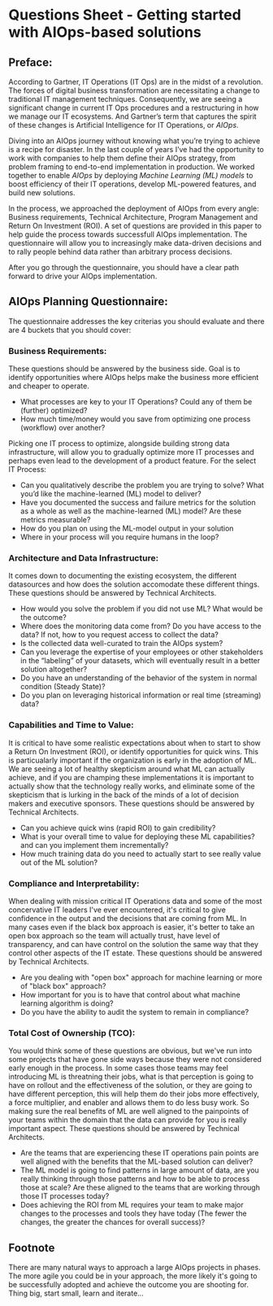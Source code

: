 # Questions Sheet - Getting started with AIOps-based solutions

## Preface:
    
   According to Gartner, IT Operations (IT Ops) are in the midst of a revolution. The forces of digital business transformation are necessitating a change to traditional IT management techniques. Consequently, we are seeing a significant change in current IT Ops procedures and a restructuring in how we manage our IT ecosystems. And Gartner’s term that captures the spirit of these changes is Artificial Intelligence for IT Operations, or *AIOps*. 
   
Diving into an AIOps journey without knowing what you’re trying to achieve is a recipe for disaster. In the last couple of years I’ve had the opportunity to work with companies to help them define their AIOps strategy, from problem framing to end-to-end implementation in production. We worked together to enable *AIOps* by deploying *Machine Learning (ML) models* to boost efficiency of their IT operations, develop ML-powered features, and build new solutions.

In the process, we approached the deployment of AIOps from every angle: Business requirements, Technical Architecture, Program Management and Return On Investment (ROI). A set of questions are provided in this paper to help guide the process towards successfull AIOps implementation. The questionnaire will allow you to increasingly make data-driven decisions and to rally people behind data rather than arbitrary process decisions. 

After you go through the questionnaire, you should have a clear path forward to drive your AIOps implementation.

## AIOps Planning Questionnaire:

The questionnaire addresses the key criterias you should evaluate and there are 4 buckets that you should cover:

### Business Requirements:

   These questions should be answered by the business side. Goal is to identify opportunities where AIOps helps make the business more efficient and cheaper to operate.  

* What processes are key to your IT Operations? Could any of them be (further) optimized?
* How much time/money would you save from optimizing one process (workflow) over another?

Picking one IT process to optimize, alongside building strong data infrastructure, will allow you to gradually optimize more IT processes and perhaps even lead to the development of a product feature. For the select IT Process:

 * Can you qualitatively describe the problem you are trying to solve? What you’d like the machine-learned (ML) model to deliver?
 * Have you documented the success and failure metrics for the solution as a whole as well as the machine-learned (ML) model? Are these metrics measurable?
 * How do you plan on using the ML-model output in your solution
 * Where in your process will you require humans in the loop?
 
### Architecture and Data Infrastructure: 

   It comes down to documenting the existing ecosystem, the different datasources and how does the solution accomodate these different things. These questions should be answered by Technical Architects.
   
  * How would you solve the problem if you did not use ML? What would be the outcome?
  * Where does the monitoring data come from? Do you have access to the data? If not, how to you request access to collect the data? 
  * Is the collected data well-curated to train the AIOps system?
  * Can you leverage the expertise of your employees or other stakeholders in the “labeling” of your datasets, which will eventually        result in a better solution altogether?
  * Do you have an understanding of the behavior of the system in normal condition (Steady State)?
  * Do you plan on leveraging historical information or real time (streaming) data?

### Capabilities and Time to Value:

   It is critical to have some realistic expectations about when to start to show a Return On Investment (ROI), or identify opportunities for quick wins. This is particualarly important if the organization is early in the adoption of ML. We are seeing a lot of healthy skepticism around what ML can actually achieve, and if you are champing these implementations it is important to actually show that the technology really works, and eliminate some of the skepticism that is lurking in the back of the minds of a lot of decision makers and executive sponsors. These questions should be answered by Technical Architects.

  * Can you achieve quick wins (rapid ROI) to gain credibility? 
  * What is your overall time to value for deploying these ML capabilities? and can you implement them incrementally? 
  * How much training data do you need to actually start to see really value out of the ML solution?

### Compliance and Interpretability:

   When dealing with mission critical IT Operations data and some of the most concervative IT leaders I've ever encountered, it's critical to give confidence in the output and the decisions that are coming from ML. In many cases even if the black box approach is easier, it's better to take an open box approach so the team will actually trust, have level of transparency, and can have control on the solution the same way that they control other aspects of the IT estate. These questions should be answered by Technical Architects.

  * Are you dealing with "open box" approach for machine learning or more of "black box" approach? 
  * How important for you is to have that control about what machine learning algorithm is doing?
  * Do you have the ability to audit the system to remain in compliance?


### Total Cost of Ownership (TCO):

   You would think some of these questions are obvious, but we've run into some projects that have gone side ways because they were not considered early enough in the process. In some cases those teams may feel introducing ML is threatning their jobs, what is that perception is going to have on rollout and the effectiveness of the solution, or they are going to have different perception, this will help them do their jobs more effectively, a force multiplier, and enabler and allows them to do less busy work. So making sure the real benefits of ML are well aligned to the painpoints of your teams within the domain that the data can provide for you is really important aspect. These questions should be answered by Technical Architects.
   
  * Are the teams that are experiencing these IT operations pain points are well aligned with the benefits that the ML-based solution can deliver? 
  * The ML model is going to find patterns in large amount of data, are you really thinking through those patterns and how to be able to process those at scale? Are these aligned to the teams that are working through those IT processes today? 
  * Does achieving the ROI from ML requires your team to make major changes to the processes and tools they have today (The fewer the changes, the greater the chances for overall success)?
  
## Footnote

  There are many natural ways to approach a large AIOps projects in phases. The more agile you could be in your approach, the more likely it's going to be successfully adopted and achieve the outcome you are shooting for. Thing big, start small, learn and iterate...
